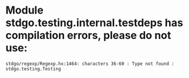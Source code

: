 # Module stdgo.testing.internal.testdeps has compilation errors, please do not use:
```
stdgo/regexp/Regexp.hx:1464: characters 36-60 : Type not found : stdgo.testing.Testing

```

